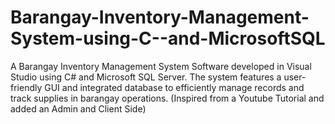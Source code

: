 # Barangay-Inventory-Management-System-using-C--and-MicrosoftSQL
A Barangay Inventory Management System Software developed in Visual Studio using C# and Microsoft SQL Server. The system features a user-friendly GUI and integrated database to efficiently manage records and track supplies in barangay operations. (Inspired from a Youtube Tutorial and added an Admin and Client Side)
